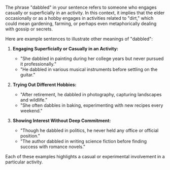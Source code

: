 The phrase "dabbled" in your sentence refers to someone who engages casually or superficially in an activity. In this context, it implies that the elder occasionally or as a hobby engages in activities related to "dirt," which could mean gardening, farming, or perhaps even metaphorically dealing with gossip or secrets.

Here are example sentences to illustrate other meanings of "dabbled":

1. **Engaging Superficially or Casually in an Activity:**
   - "She dabbled in painting during her college years but never pursued it professionally."
   - "He dabbled in various musical instruments before settling on the guitar."

2. **Trying Out Different Hobbies:**
   - "After retirement, he dabbled in photography, capturing landscapes and wildlife."
   - "She often dabbles in baking, experimenting with new recipes every weekend."

3. **Showing Interest Without Deep Commitment:**
   - "Though he dabbled in politics, he never held any office or official position."
   - "The author dabbled in writing science fiction before finding success with romance novels."

Each of these examples highlights a casual or experimental involvement in a particular activity.